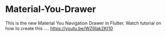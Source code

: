 # Material-You-Drawer
This is the new  Material You Navigation Drawer in Flutter.
Watch tutorial on how to create this .... https://youtu.be/WZ6Iak2Kt10

